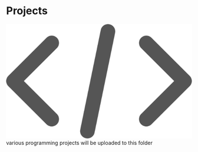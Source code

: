 # Projects
![Intro](github/coding.png)
various programming projects will be uploaded to this folder
